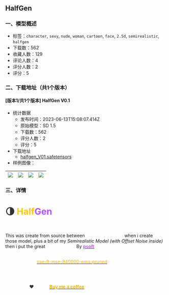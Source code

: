 ## HalfGen
### 一、模型概述

- 标签：`character`, `sexy`, `nude`, `woman`, `cartoon`, `face`, `2.5d`, `semirealistic`, `halfgen`
- 下载数：562
- 收藏人数：129
- 评论人数：4
- 评分人数：2
- 评分：5

### 二、下载地址（共1个版本）

#### [版本1/共1个版本] HalfGen V0.1

- 统计数据
  - 发布时间：2023-06-13T15:08:07.414Z
  - 原始模型：SD 1.5
  - 下载数：562
  - 评分人数：2
  - 评分：5
- 下载地址
  - [halfgen_V01.safetensors](https://civitai.com/api/download/models/92234)
- 样例图像：

| <img src="https://image.civitai.com/xG1nkqKTMzGDvpLrqFT7WA/3b7a0d8d-a327-4bfc-abf8-0e4b60dacceb/width=450/1106544.jpeg" /> | <img src="https://image.civitai.com/xG1nkqKTMzGDvpLrqFT7WA/c745dbdb-9517-48c9-853f-f8e2666f0931/width=450/1106546.jpeg" /> | <img src="https://image.civitai.com/xG1nkqKTMzGDvpLrqFT7WA/a731ec5e-31c1-4971-a376-f750149573e0/width=450/1106605.jpeg" /> | <img src="https://image.civitai.com/xG1nkqKTMzGDvpLrqFT7WA/ed3045d1-55f5-49b8-a659-bada327cfd88/width=450/1106652.jpeg" /> |
| ---- | ---- | ---- | ---- |


### 三、详情
<h1 id="heading-330"><span style="color:rgb(51, 51, 51)">🌗 </span><span style="color:rgb(255, 200, 0)">Half</span><span style="color:rgb(181, 84, 255)">Gen</span></h1><p><strong><span style="color:rgb(255, 255, 255)">2.5D Semirealistic Cartoon</span></strong></p><p>This was create from source between <span style="color:rgb(255, 255, 255)">AmIReal &amp; iCoMix</span> when i create those model, plus a bit of my <em>Semirealistic Model (with Offset Noise inside)</em> then i put the great <span style="color:rgb(255, 255, 255)">Cartoon LoRa</span> By <a target="_blank" rel="ugc" href="https://civitai.com/models/45521/comics-cartoon-style"><strong><span style="color:rgb(201, 92, 255)">psoft</span></strong></a><strong><span style="color:rgb(201, 92, 255)"> </span></strong><span style="color:rgb(255, 255, 255)">(Other Models use for making HalfGen was same with AmIReal &amp; iCoMix)</span></p><p></p><p><strong><span style="color:rgb(255, 255, 255)">Use this VAE :</span></strong><span style="color:rgb(193, 194, 197)"> </span><a target="_blank" rel="ugc" href="https://huggingface.co/stabilityai/sd-vae-ft-mse-original"><span style="color:rgb(250, 176, 5)">vae-ft-mse-840000-ema-pruned</span></a></p><p><span style="color:#ffffff">i just try and its ok without using VAE (i dunno how this model have baked in VAE)</span></p><p></p><p><strong><span style="color:rgb(255, 255, 255)">Thank you </span></strong><span style="color:rgb(51, 51, 51)">❤️</span><strong><span style="color:rgb(255, 255, 255)"> Enjoy! </span></strong><a target="_blank" rel="ugc" href="https://beacons.ai/lostdogplay"><strong><span style="color:rgb(250, 176, 5)">Buy me a coffee</span></strong></a></p>